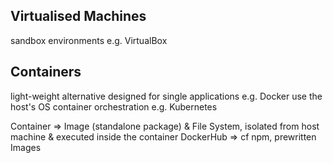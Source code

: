 ## Virtualised Machines
sandbox environments e.g. VirtualBox

## Containers
light-weight alternative designed for single applications e.g. Docker
use the host's OS
container orchestration e.g. Kubernetes

Container => Image (standalone package) & File System, isolated from host machine & executed inside the container
DockerHub => cf npm, prewritten Images
